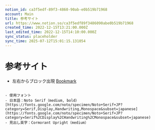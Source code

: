 ```yaml
---
notion_id: ca3f5edf-89f3-4860-90ab-e0b519b71968
account: Main
title: 参考サイト
url: https://www.notion.so/ca3f5edf89f3486090abe0b519b71968
created_time: 2022-12-15T13:21:00.000Z
last_edited_time: 2022-12-15T14:10:00.000Z
sync_status: placeholder
sync_time: 2025-07-12T15:01:15.131054
---
```

# 参考サイト

- 左右からブロック出現
  [Bookmark](https://akimotoclinic.or.jp/)
  ```javascript
<script src="//cdn.jsdelivr.net/npm/desvg@1.0.2/desvg.min.js"></script>

<script>
window.addEventListener('load', function(){
	deSVG('.適用させるクラス名', true);
});
</script>
  ```
- 使用フォント
  - 日本語：Noto Serif（medium, bold）[https://fonts.google.com/noto/specimen/Noto+Serif+JP?category=Serif,Display,Handwriting,Monospace&subset=japanese](https://fonts.google.com/noto/specimen/Noto+Serif+JP?category=Serif%2CDisplay%2CHandwriting%2CMonospace&subset=japanese)
  - 見出し英字：Cormorant Upright（medium）